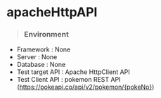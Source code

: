 # apacheHttpAPI

>### Environment
- Framework : None
- Server : None
- Database : None
- Test target API : Apache HttpClient API
- Test Client API : pokemon REST API (https://pokeapi.co/api/v2/pokemon/{pokeNo})
